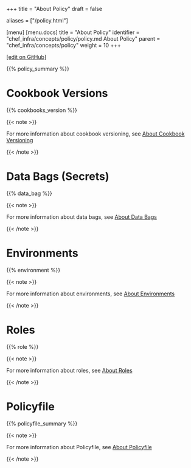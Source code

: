 +++
title = "About Policy"
draft = false

aliases = ["/policy.html"]

[menu]
  [menu.docs]
    title = "About Policy"
    identifier = "chef_infra/concepts/policy/policy.md About Policy"
    parent = "chef_infra/concepts/policy"
    weight = 10
+++    

[\[edit on GitHub\]](https://github.com/chef/chef-web-docs/blob/master/content/policy.md)

{{% policy_summary %}}

Cookbook Versions
=================

{{% cookbooks_version %}}

{{< note >}}

For more information about cookbook versioning, see [About Cookbook
Versioning](/cookbook_versioning/)

{{< /note >}}

Data Bags (Secrets)
===================

{{% data_bag %}}

{{< note >}}

For more information about data bags, see [About Data
Bags](/data_bags/)

{{< /note >}}

Environments
============

{{% environment %}}

{{< note >}}

For more information about environments, see [About
Environments](/environments/)

{{< /note >}}

Roles
=====

{{% role %}}

{{< note >}}

For more information about roles, see [About Roles](/roles/)

{{< /note >}}

Policyfile
==========

{{% policyfile_summary %}}

{{< note >}}

For more information about Policyfile, see [About
Policyfile](/policyfile/)

{{< /note >}}

